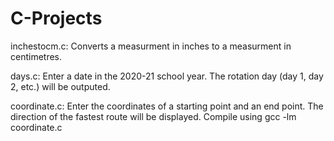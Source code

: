 # C-Projects
inchestocm.c: Converts a measurment in inches to a measurment in centimetres.

days.c: Enter a date in the 2020-21 school year. The rotation day (day 1, day 2, etc.) will be outputed.

coordinate.c: Enter the coordinates of a starting point and an end point. The direction of the fastest
route will be displayed. Compile using gcc -lm coordinate.c
